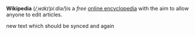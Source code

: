 **Wikipedia** (*/ˌwɪkɪˈpiːdiə/*)is a _free_ [online encyclopedia](https://exmale.com) with the aim to allow anyone to edit articles.

new text which should be synced and again
